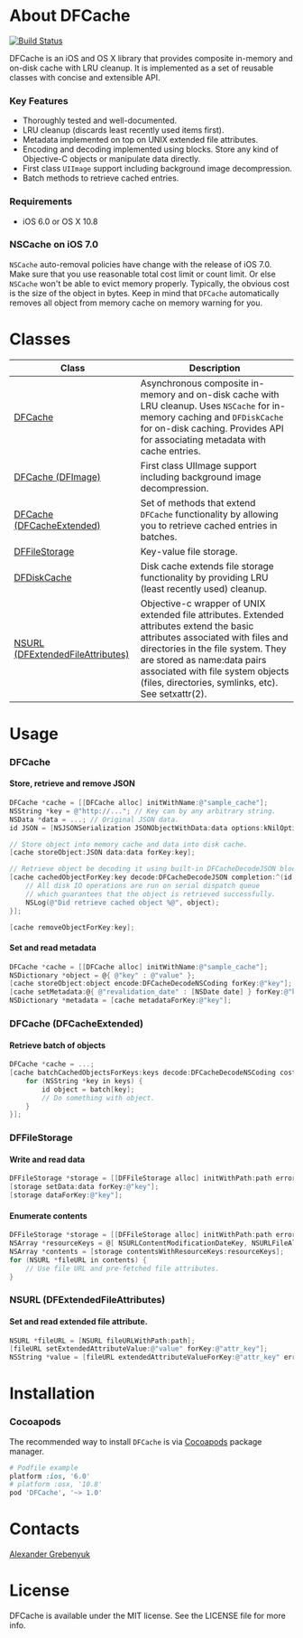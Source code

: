 # About DFCache 
[![Build Status](https://travis-ci.org/kean/DFCache.svg?branch=master)](https://travis-ci.org/kean/DFCache)

DFCache is an iOS and OS X library that provides composite in-memory and on-disk cache with LRU cleanup. It is implemented as a set of reusable classes with concise and extensible API.



### Key Features
 - Thoroughly tested and well-documented.
 - LRU cleanup (discards least recently used items first).
 - Metadata implemented on top on UNIX extended file attributes.
 - Encoding and decoding implemented using blocks. Store any kind of Objective-C objects or manipulate data directly.
 - First class `UIImage` support including background image decompression.
 - Batch methods to retrieve cached entries.

### Requirements
- iOS 6.0 or OS X 10.8

### NSCache on iOS 7.0
`NSCache` auto-removal policies have change with the release of iOS 7.0. Make sure that you use reasonable total cost limit or count limit. Or else `NSCache` won't be able to evict memory properly. Typically, the obvious cost is the size of the object in bytes. Keep in mind that `DFCache` automatically removes all object from memory cache on memory warning for you.

# Classes
|Class|Description|
|---------|---------|
|[DFCache](https://github.com/kean/DFCache/blob/master/DFCache/DFCache.h)|Asynchronous composite in-memory and on-disk cache with LRU cleanup. Uses `NSCache` for in-memory caching and `DFDiskCache` for on-disk caching. Provides API for associating metadata with cache entries.|
|[DFCache (DFImage)](https://github.com/kean/DFCache/blob/master/DFCache/DFCache%2BDFImage.h)|First class UIImage support including background image decompression.|
|[DFCache (DFCacheExtended)](https://github.com/kean/DFCache/blob/master/DFCache/DFCache%2BDFExtensions.h)|Set of methods that extend `DFCache` functionality by allowing you to retrieve cached entries in batches.|
|[DFFileStorage](https://github.com/kean/DFCache/blob/master/DFCache/Key-Value%20File%20Storage/DFFileStorage.h)|Key-value file storage.|
|[DFDiskCache](https://github.com/kean/DFCache/blob/master/DFCache/DFDiskCache.h)|Disk cache extends file storage functionality by providing LRU (least recently used) cleanup.|
|[NSURL (DFExtendedFileAttributes)](https://github.com/kean/DFCache/blob/master/DFCache/Extended%20File%20Attributes/NSURL%2BDFExtendedFileAttributes.h)|Objective-c wrapper of UNIX extended file attributes. Extended attributes extend the basic attributes associated with files and directories in the file system. They are stored as name:data pairs associated with file system objects (files, directories, symlinks, etc). See setxattr(2).|

# Usage

### DFCache

#### Store, retrieve and remove JSON
```objective-c
DFCache *cache = [[DFCache alloc] initWithName:@"sample_cache"];
NSString *key = @"http://..."; // Key can by any arbitrary string.
NSData *data = ...; // Original JSON data.
id JSON = [NSJSONSerialization JSONObjectWithData:data options:kNilOptions error:nil];

// Store object into memory cache and data into disk cache.
[cache storeObject:JSON data:data forKey:key];

// Retrieve object be decoding it using built-in DFCacheDecodeJSON block.
[cache cachedObjectForKey:key decode:DFCacheDecodeJSON completion:^(id object) {
    // All disk IO operations are run on serial dispatch queue
    // which guarantees that the object is retrieved successfully.
    NSLog(@"Did retrieve cached object %@", object);
}];

[cache removeObjectForKey:key];
```

#### Set and read metadata
```objective-c
DFCache *cache = [[DFCache alloc] initWithName:@"sample_cache"];
NSDictionary *object = @{ @"key" : @"value" };
[cache storeObject:object encode:DFCacheDecodeNSCoding forKey:@"key"];
[cache setMetadata:@{ @"revalidation_date" : [NSDate date] } forKey:@"key"];
NSDictionary *metadata = [cache metadataForKey:@"key"];
```

### DFCache (DFCacheExtended)

#### Retrieve batch of objects
```objective-c
DFCache *cache = ...;
[cache batchCachedObjectsForKeys:keys decode:DFCacheDecodeNSCoding cost:nil completion:^(NSDictionary *batch) {
    for (NSString *key in keys) {
        id object = batch[key];
        // Do something with object.
    }
}];
```

### DFFileStorage

#### Write and read data
```objective-c
DFFileStorage *storage = [[DFFileStorage alloc] initWithPath:path error:nil];
[storage setData:data forKey:@"key"];
[storage dataForKey:@"key"];
```

#### Enumerate contents
```objective-c
DFFileStorage *storage = [[DFFileStorage alloc] initWithPath:path error:nil];
NSArray *resourceKeys = @[ NSURLContentModificationDateKey, NSURLFileAllocatedSizeKey ];
NSArray *contents = [storage contentsWithResourceKeys:resourceKeys];
for (NSURL *fileURL in contents) {
    // Use file URL and pre-fetched file attributes. 
}
```

### NSURL (DFExtendedFileAttributes)

#### Set and read extended file attribute.
```objective-c
NSURL *fileURL = [NSURL fileURLWithPath:path];
[fileURL setExtendedAttributeValue:@"value" forKey:@"attr_key"];
NSString *value = [fileURL extendedAttributeValueForKey:@"attr_key" error:NULL];
```

# Installation

### Cocoapods
The recommended way to install `DFCache` is via [Cocoapods](http://cocoapods.org) package manager.
```ruby
# Podfile example
platform :ios, '6.0'
# platform :osx, '10.8'
pod 'DFCache', '~> 1.0'
```

# Contacts
[Alexander Grebenyuk](https://github.com/kean)

# License
DFCache is available under the MIT license. See the LICENSE file for more info.
